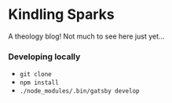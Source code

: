 # Kindling Sparks

A theology blog! Not much to see here just yet...

### Developing locally
* `git clone`
* `npm install`
* `./node_modules/.bin/gatsby develop`
